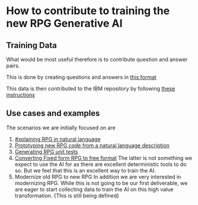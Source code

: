 # How to contribute to training the new RPG Generative AI

## Training Data

What would be most useful therefore is to contribute question and answer pairs.

This is done by creating questions and answers in [this format](pages/expanded_qna_format.md)

This data is then contributed to the IBM repository by following [these instructions](pull_request.md)

## Use cases and examples

The scenarios we are initially focused on are

1. [#xplaining RPG in natural language](pages/task/explain.md)
2. [Prototyping new RPG code from a natural language description](pages/task/prototype.md)
3. [Generating RPG unit tests](pages/task/unittest.md)
4. [Converting Fixed form RPG to free format](pages/task/fixed-to-free.md)
The latter is not something we expect to use the AI for as there are excellent deterministic tools to do so.  But we feel that this is an excellent way to train the AI.
5. Modernize old RPG to new RPG
In addition we are very interested in modernizing RPG.  While this is not going to be our first deliverable, we are eager to start collecting data to train the AI on this high value transformation.
{This is still being defined}
